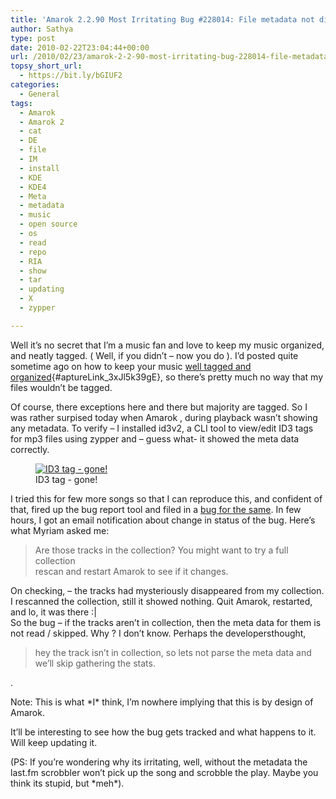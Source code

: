 ```yaml
---
title: 'Amarok 2.2.90 Most Irritating Bug #228014: File metadata not displayed If File Is Not Present In Collection'
author: Sathya
type: post
date: 2010-02-22T23:04:44+00:00
url: /2010/02/23/amarok-2-2-90-most-irritating-bug-228014-file-metadata-not-displayed-if-file-is-not-present-in-collection/
topsy_short_url:
  - https://bit.ly/bGIUF2
categories:
  - General
tags:
  - Amarok
  - Amarok 2
  - cat
  - DE
  - file
  - IM
  - install
  - KDE
  - KDE4
  - Meta
  - metadata
  - music
  - open source
  - os
  - read
  - repo
  - RIA
  - show
  - tar
  - updating
  - X
  - zypper

---
```

Well it&#8217;s no secret that I&#8217;m a music fan and love to keep my music organized, and neatly tagged. ( Well, if you didn&#8217;t &#8211; now you do ). I&#8217;d posted quite sometime ago on how to keep your music [well tagged and organized][1]{#aptureLink_3xJl5k39gE}, so there&#8217;s pretty much no way that my files wouldn&#8217;t be tagged.

Of course, there exceptions here and there but majority are tagged. So I was rather surpised today when Amarok , during playback wasn&#8217;t showing any metadata. To verify &#8211; I installed id3v2, a CLI tool to view/edit ID3 tags for mp3 files using zypper and &#8211; guess what- it showed the meta data correctly.
  
<!--more-->

<p style="text-align: center;">
  <figure style="width: 622px" class="wp-caption aligncenter"><a href="https://imagebin.ca/img/Vd4Ku-B.jpg"><img class=" " title="ID3 tag - gone!" src="https://imagebin.ca/img/Vd4Ku-B.jpg" alt="ID3 tag - gone!"   /></a><figcaption class="wp-caption-text">ID3 tag - gone!</figcaption></figure> 
  
  <p>
    I tried this for few more songs so that I can reproduce this, and confident of that, fired up the bug report tool and filed in a <a id="aptureLink_AJTpe7PkTC" href="https://bugs.kde.org/show_bug.cgi?id=228014">bug for the same</a>. In few hours, I got an email notification about change in status of the bug. Here&#8217;s what Myriam asked me:
  </p>
  
  <blockquote>
    <p>
      Are those tracks in the collection? You might want to try a full collection<br /> rescan and restart Amarok to see if it changes.
    </p>
  </blockquote>
  
  <p>
    On checking, &#8211; the tracks had mysteriously disappeared from my collection. I rescanned the collection, still it showed nothing. Quit Amarok, restarted, and lo, it was there :|<br /> So the bug &#8211; if the tracks aren&#8217;t in collection, then the meta data for them is not read / skipped. Why ? I don&#8217;t know. Perhaps the developersthought,
  </p>
  
  <blockquote>
    <p>
      hey the track isn&#8217;t in collection, so lets not parse the meta data and we&#8217;ll skip gathering the stats.
    </p>
  </blockquote>
  
  <p>
    .
  </p>
  
  <p>
    Note: This is what *I* think, I&#8217;m nowhere implying that this is by design of Amarok.
  </p>
  
  <p>
    It&#8217;ll be interesting to see how the bug gets tracked and what happens to it. Will keep updating it.
  </p>
  
  <p>
    (PS: If you&#8217;re wondering why its irritating, well, without the metadata the last.fm scrobbler won&#8217;t pick up the song and scrobble the play. Maybe you think its stupid, but *meh*).
  </p>

 [1]: https://sathyabh.at/2008/07/27/how-organise-and-tag-music-mp3-files-automatically-using-musicbrainz-picard-tagger/
